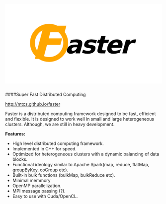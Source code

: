 ![Faster](res/Logo.png)
======
####Super Fast Distributed Computing

http://mtcs.github.io/faster

Faster is a distributed computing framework designed to be fast, efficient and flexible. It is designed to work well in small and large heterogeneous clusters. Although, we are still in heavy development.


__Features:__

* High level distributed computing framework.
* Implemented in C++ for speed. 
* Optimized for heterogeneous clusters with a dynamic balancing of data blocks.
* Functional ideology similar to Apache Spark(map, reduce, flatMap, groupByKey, coGroup etc).
* Built-in bulk functions (bulkMap, bulkReduce etc).
* Minimal memmory 
* OpenMP parallelization.
* MPI message passing (?).
* Easy to use with Cuda/OpenCL.




